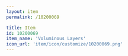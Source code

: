 ```yaml
---
layout: item
permalink: /10200069

title: Item
id: 10200069
item_name: 'Voluminous Layers'
icon_url: 'item/icon/customize/10200069.png'
---
```

